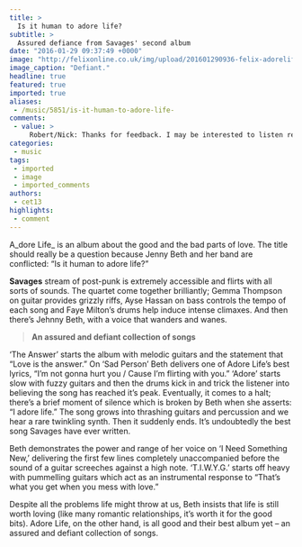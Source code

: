 ```yaml
---
title: >
  Is it human to adore life?
subtitle: >
  Assured defiance from Savages' second album
date: "2016-01-29 09:37:49 +0000"
image: "http://felixonline.co.uk/img/upload/201601290936-felix-adorelife.jpeg"
image_caption: "Defiant."
headline: true
featured: true
imported: true
aliases:
 - /music/5851/is-it-human-to-adore-life-
comments:
 - value: >
     Robert/Nick: Thanks for feedback. I may be interested to listen regarding just about any positive aspects in your SEARCH ENGINE MARKETING activities as soon as this is certainly implemented. <br>Gucci Outlet Online http://www.charopf.com/gucci-outlet/,You're an extremely useful website; couldn't make it without ya!| <br>nba 2k16 mt glitch http://caraelizabeth.webgarden.com/section-1/buy-nba-2k16-coins
categories:
 - music
tags:
 - imported
 - image
 - imported_comments
authors:
 - cet13
highlights:
 - comment
---
```


A_dore Life_ is an album about the good and the bad parts of love. The title should really be a question because Jenny Beth and her band are conflicted: “Is it human to adore life?”

**Savages** stream of post-punk is extremely accessible and flirts with all sorts of sounds. The quartet come together brilliantly; Gemma Thompson on guitar provides grizzly riffs, Ayse Hassan on bass controls the tempo of each song and Faye Milton’s drums help induce intense climaxes. And then there’s Jehnny Beth, with a voice that wanders and wanes.

> **An assured and defiant collection of songs**

‘The Answer’ starts the album with melodic guitars and the statement that “Love is the answer.” On ‘Sad Person’ Beth delivers one of Adore Life’s best lyrics, “I’m not gonna hurt you / Cause I’m flirting with you.” ‘Adore’ starts slow with fuzzy guitars and then the drums kick in and trick the listener into believing the song has reached it’s peak. Eventually, it comes to a halt; there’s a brief moment of silence which is broken by Beth when she asserts: “I adore life.” The song grows into thrashing guitars and percussion and we hear a rare twinkling synth. Then it suddenly ends. It’s undoubtedly the best song Savages have ever written.

Beth demonstrates the power and range of her voice on ‘I Need Something New,’ delivering the first few lines completely unaccompanied before the sound of a guitar screeches against a high note. ‘T.I.W.Y.G.’ starts off heavy with pummelling guitars which act as an instrumental response to “That’s what you get when you mess with love.”

Despite all the problems life might throw at us, Beth insists that life is still worth loving (like many romantic relationships, it’s worth it for the good bits). Adore Life, on the other hand, is all good and their best album yet – an assured and defiant collection of songs.
